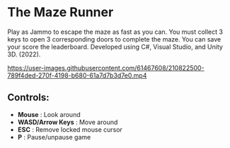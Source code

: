 # The Maze Runner
Play as Jammo to escape the maze as fast as you can. You must collect 3 keys to open 3 corresponding doors to complete the maze. You can save your score the leaderboard. Developed using C#, Visual Studio, and Unity 3D. (2022).

https://user-images.githubusercontent.com/61467608/210822500-789f4ded-270f-4198-b680-61a7d7b3d7e0.mp4

## Controls:
* **Mouse**           : Look around
* **WASD/Arrow Keys** : Move around
* **ESC**             : Remove locked mouse cursor
* **P**               : Pause/unpause game

